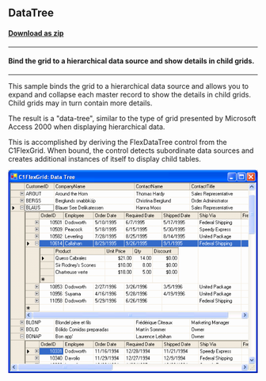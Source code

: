 ## DataTree
#### [Download as zip](https://grapecity.github.io/DownGit/#/home?url=https://github.com/GrapeCity/ComponentOne-WinForms-Samples/tree/master/NetFramework\FlexGrid\CS\DataTree)
____
#### Bind the grid to a hierarchical data source and show details in child grids.
____
This sample binds the grid to a hierarchical data source and allows you to expand and collapse each master record to show the details in child grids.
Child grids may in turn contain more details.

The result is a "data-tree", similar to the type of grid presented by Microsoft Access 2000 when displaying hierarchical data.

This is accomplished by deriving the FlexDataTree control from the C1FlexGrid.
When bound, the control detects subordinate data sources and creates additional instances of itself to display child tables.

![screenshot](screenshot.png)
